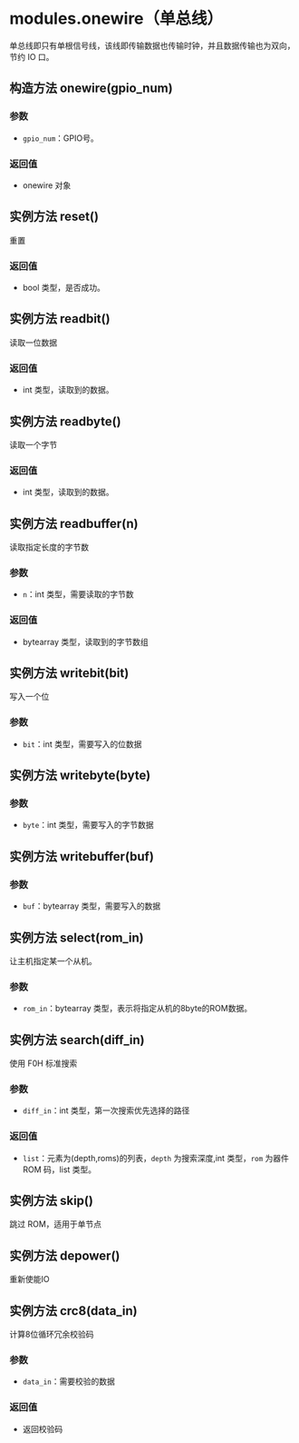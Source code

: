 modules.onewire（单总线）
=====

单总线即只有单根信号线，该线即传输数据也传输时钟，并且数据传输也为双向，节约 IO 口。

## 构造方法 onewire(gpio_num)

### 参数

* `gpio_num`：GPIO号。

### 返回值

* onewire 对象

## 实例方法 reset()

重置

### 返回值

* bool 类型，是否成功。

## 实例方法 readbit()

读取一位数据

### 返回值

* int 类型，读取到的数据。

## 实例方法 readbyte()

读取一个字节

### 返回值

* int 类型，读取到的数据。

## 实例方法 readbuffer(n)

读取指定长度的字节数

### 参数

* `n`：int 类型，需要读取的字节数

### 返回值

* bytearray 类型，读取到的字节数组

## 实例方法 writebit(bit)

写入一个位

### 参数

* `bit`：int 类型，需要写入的位数据

## 实例方法 writebyte(byte)

### 参数

* `byte`：int 类型，需要写入的字节数据

## 实例方法 writebuffer(buf)

### 参数

* `buf`：bytearray 类型，需要写入的数据

## 实例方法 select(rom_in)

让主机指定某一个从机。

### 参数

* `rom_in`：bytearray 类型，表示将指定从机的8byte的ROM数据。

## 实例方法 search(diff_in)

使用 F0H 标准搜索

### 参数

* `diff_in`：int 类型，第一次搜索优先选择的路径

### 返回值

* `list`：元素为(depth,roms)的列表，`depth` 为搜索深度,int 类型，`rom` 为器件 ROM 码，list 类型。

## 实例方法 skip()

跳过 ROM，适用于单节点

## 实例方法 depower()

重新使能IO

## 实例方法 crc8(data_in)

计算8位循环冗余校验码

### 参数

* `data_in`：需要校验的数据

### 返回值

* 返回校验码